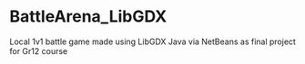 # BattleArena_LibGDX
Local 1v1 battle game made using LibGDX Java via NetBeans as final project for Gr12 course
